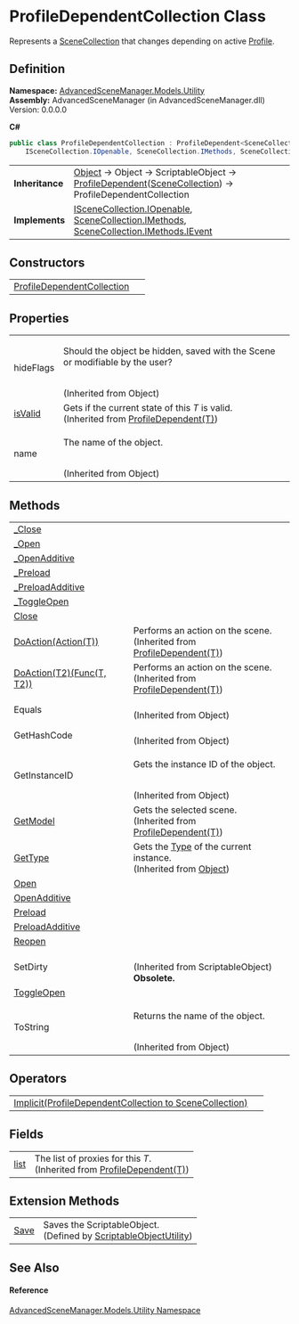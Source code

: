 # ProfileDependentCollection Class


Represents a <a href="T_AdvancedSceneManager_Models_SceneCollection">SceneCollection</a> that changes depending on active <a href="T_AdvancedSceneManager_Models_Profile">Profile</a>.



## Definition
**Namespace:** <a href="N_AdvancedSceneManager_Models_Utility">AdvancedSceneManager.Models.Utility</a>  
**Assembly:** AdvancedSceneManager (in AdvancedSceneManager.dll) Version: 0.0.0.0

**C#**
``` C#
public class ProfileDependentCollection : ProfileDependent<SceneCollection>, 
	ISceneCollection.IOpenable, SceneCollection.IMethods, SceneCollection.IMethods.IEvent
```

<table><tr><td><strong>Inheritance</strong></td><td><a href="https://learn.microsoft.com/dotnet/api/system.object" target="_blank" rel="noopener noreferrer">Object</a>  →  Object  →  ScriptableObject  →  <a href="T_AdvancedSceneManager_Models_Utility_ProfileDependent_1">ProfileDependent</a>(<a href="T_AdvancedSceneManager_Models_SceneCollection">SceneCollection</a>)  →  ProfileDependentCollection</td></tr>
<tr><td><strong>Implements</strong></td><td><a href="T_AdvancedSceneManager_Models_ISceneCollection_IOpenable">ISceneCollection.IOpenable</a>, <a href="T_AdvancedSceneManager_Models_SceneCollection_IMethods">SceneCollection.IMethods</a>, <a href="T_AdvancedSceneManager_Models_SceneCollection_IMethods_IEvent">SceneCollection.IMethods.IEvent</a></td></tr>
</table>



## Constructors
<table>
<tr>
<td><a href="M_AdvancedSceneManager_Models_Utility_ProfileDependentCollection__ctor">ProfileDependentCollection</a></td>
<td> </td></tr>
</table>

## Properties
<table>
<tr>
<td>hideFlags</td>
<td><p>Should the object be hidden, saved with the Scene or modifiable by the user?</p><br />(Inherited from Object)</td></tr>
<tr>
<td><a href="P_AdvancedSceneManager_Models_Utility_ProfileDependent_1_isValid">isValid</a></td>
<td>Gets if the current state of this <em>T</em> is valid.<br />(Inherited from <a href="T_AdvancedSceneManager_Models_Utility_ProfileDependent_1">ProfileDependent(T)</a>)</td></tr>
<tr>
<td>name</td>
<td><p>The name of the object.</p><br />(Inherited from Object)</td></tr>
</table>

## Methods
<table>
<tr>
<td><a href="M_AdvancedSceneManager_Models_Utility_ProfileDependentCollection__Close">_Close</a></td>
<td> </td></tr>
<tr>
<td><a href="M_AdvancedSceneManager_Models_Utility_ProfileDependentCollection__Open">_Open</a></td>
<td> </td></tr>
<tr>
<td><a href="M_AdvancedSceneManager_Models_Utility_ProfileDependentCollection__OpenAdditive">_OpenAdditive</a></td>
<td> </td></tr>
<tr>
<td><a href="M_AdvancedSceneManager_Models_Utility_ProfileDependentCollection__Preload">_Preload</a></td>
<td> </td></tr>
<tr>
<td><a href="M_AdvancedSceneManager_Models_Utility_ProfileDependentCollection__PreloadAdditive">_PreloadAdditive</a></td>
<td> </td></tr>
<tr>
<td><a href="M_AdvancedSceneManager_Models_Utility_ProfileDependentCollection__ToggleOpen">_ToggleOpen</a></td>
<td> </td></tr>
<tr>
<td><a href="M_AdvancedSceneManager_Models_Utility_ProfileDependentCollection_Close">Close</a></td>
<td> </td></tr>
<tr>
<td><a href="M_AdvancedSceneManager_Models_Utility_ProfileDependent_1_DoAction">DoAction(Action(T))</a></td>
<td>Performs an action on the scene.<br />(Inherited from <a href="T_AdvancedSceneManager_Models_Utility_ProfileDependent_1">ProfileDependent(T)</a>)</td></tr>
<tr>
<td><a href="M_AdvancedSceneManager_Models_Utility_ProfileDependent_1_DoAction__1">DoAction(T2)(Func(T, T2))</a></td>
<td>Performs an action on the scene.<br />(Inherited from <a href="T_AdvancedSceneManager_Models_Utility_ProfileDependent_1">ProfileDependent(T)</a>)</td></tr>
<tr>
<td>Equals</td>
<td><br />(Inherited from Object)</td></tr>
<tr>
<td>GetHashCode</td>
<td><br />(Inherited from Object)</td></tr>
<tr>
<td>GetInstanceID</td>
<td><p>Gets the instance ID of the object.</p><br />(Inherited from Object)</td></tr>
<tr>
<td><a href="M_AdvancedSceneManager_Models_Utility_ProfileDependent_1_GetModel">GetModel</a></td>
<td>Gets the selected scene.<br />(Inherited from <a href="T_AdvancedSceneManager_Models_Utility_ProfileDependent_1">ProfileDependent(T)</a>)</td></tr>
<tr>
<td><a href="https://learn.microsoft.com/dotnet/api/system.object.gettype" target="_blank" rel="noopener noreferrer">GetType</a></td>
<td>Gets the <a href="https://learn.microsoft.com/dotnet/api/system.type" target="_blank" rel="noopener noreferrer">Type</a> of the current instance.<br />(Inherited from <a href="https://learn.microsoft.com/dotnet/api/system.object" target="_blank" rel="noopener noreferrer">Object</a>)</td></tr>
<tr>
<td><a href="M_AdvancedSceneManager_Models_Utility_ProfileDependentCollection_Open">Open</a></td>
<td> </td></tr>
<tr>
<td><a href="M_AdvancedSceneManager_Models_Utility_ProfileDependentCollection_OpenAdditive">OpenAdditive</a></td>
<td> </td></tr>
<tr>
<td><a href="M_AdvancedSceneManager_Models_Utility_ProfileDependentCollection_Preload">Preload</a></td>
<td> </td></tr>
<tr>
<td><a href="M_AdvancedSceneManager_Models_Utility_ProfileDependentCollection_PreloadAdditive">PreloadAdditive</a></td>
<td> </td></tr>
<tr>
<td><a href="M_AdvancedSceneManager_Models_Utility_ProfileDependentCollection_Reopen">Reopen</a></td>
<td> </td></tr>
<tr>
<td>SetDirty</td>
<td><br />(Inherited from ScriptableObject)<br /><strong>Obsolete.</strong></td></tr>
<tr>
<td><a href="M_AdvancedSceneManager_Models_Utility_ProfileDependentCollection_ToggleOpen">ToggleOpen</a></td>
<td> </td></tr>
<tr>
<td>ToString</td>
<td><p>Returns the name of the object.</p><br />(Inherited from Object)</td></tr>
</table>

## Operators
<table>
<tr>
<td><a href="M_AdvancedSceneManager_Models_Utility_ProfileDependentCollection_op_Implicit">Implicit(ProfileDependentCollection to SceneCollection)</a></td>
<td> </td></tr>
</table>

## Fields
<table>
<tr>
<td><a href="F_AdvancedSceneManager_Models_Utility_ProfileDependent_1_list">list</a></td>
<td>The list of proxies for this <em>T</em>.<br />(Inherited from <a href="T_AdvancedSceneManager_Models_Utility_ProfileDependent_1">ProfileDependent(T)</a>)</td></tr>
</table>

## Extension Methods
<table>
<tr>
<td><a href="M_AdvancedSceneManager_Utility_ScriptableObjectUtility_Save">Save</a></td>
<td>Saves the ScriptableObject.<br />(Defined by <a href="T_AdvancedSceneManager_Utility_ScriptableObjectUtility">ScriptableObjectUtility</a>)</td></tr>
</table>

## See Also


#### Reference
<a href="N_AdvancedSceneManager_Models_Utility">AdvancedSceneManager.Models.Utility Namespace</a>  
